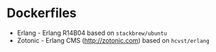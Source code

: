 Dockerfiles
===========

* Erlang - Erlang R14B04 based on `stackbrew/ubuntu` 
* Zotonic - Erlang CMS (http://zotonic.com) based on `hcvst/erlang`
